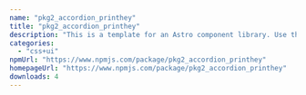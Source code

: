 ```yaml
---
name: "pkg2_accordion_printhey"
title: "pkg2_accordion_printhey"
description: "This is a template for an Astro component library. Use this template for writing components to use in multiple projects or publish to NPM."
categories:
  - "css+ui"
npmUrl: "https://www.npmjs.com/package/pkg2_accordion_printhey"
homepageUrl: "https://www.npmjs.com/package/pkg2_accordion_printhey"
downloads: 4
---
```


